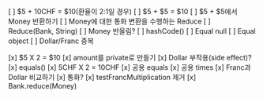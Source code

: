 [ ] $5 + 10CHF = $10(환율이 2:1일 경우)
[ ] $5 + $5 = $10
[ ] $5 + $5에서 Money 반환하기
[ ] Money에 대한 통화 변환을 수행하는 Reduce
[ ] Reduce(Bank, String)
[ ] Money 반올림?
[ ] hashCode()
[ ] Equal null
[ ] Equal object
[ ] Dollar/Franc 중복

[x] $5 X 2 = $10
[x] amount를 private로 만들기
[x] Dollar 부작용(side effect)?
[x] equals()
[x] 5CHF X 2 = 10CHF
[x] 공용 equals
[x] 공용 times
[x] Franc과 Dollar 비교하기
[x] 통화?
[x] testFrancMultiplication 제거
[x] Bank.reduce(Money)







